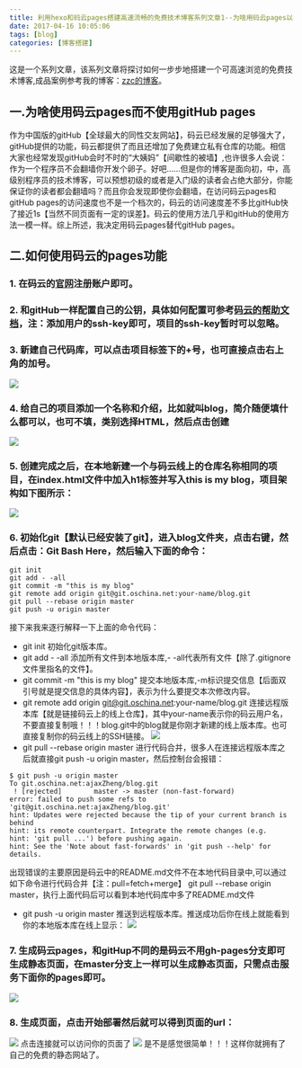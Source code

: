 ```yaml
---
title: 利用hexo和码云pages搭建高速流畅的免费技术博客系列文章1--为啥用码云pages以及码云pages的简单应用。
date: 2017-04-16 10:05:06
tags: [blog]
categories: [博客搭建]
---
```

 这是一个系列文章，该系列文章将探讨如何一步步地搭建一个可高速浏览的免费技术博客,成品案例参考我的博客：[zzc的博客](http://ajaxzheng.oschina.io/)。
<!-- more -->
## 一.为啥使用码云pages而不使用gitHub pages
作为中国版的gitHub【全球最大的同性交友网站】，码云已经发展的足够强大了，gitHub提供的功能，码云都提供了而且还增加了免费建立私有仓库的功能。相信大家也经常发现gitHub会时不时的“大姨妈”【间歇性的被墙】,也许很多人会说：作为一个程序员不会翻墙你开发个卵子。好吧......但是你的博客是面向初，中，高级别程序员的技术博客，可以预想初级的或者是入门级的读者会占绝大部分，你能保证你的读者都会翻墙吗？而且你会发现即使你会翻墙，在访问码云pages和gitHub pages的访问速度也不是一个档次的，码云的访问速度差不多比gitHub快了接近1s【当然不同页面有一定的误差】。码云的使用方法几乎和gitHub的使用方法一模一样。综上所述，我决定用码云pages替代gitHub pages。
## 二.如何使用码云的pages功能
### 1. 在码云的[官网](https://git.oschina.net/)注册账户即可。
### 2. 和gitHub一样配置自己的公钥，具体如何配置可参考[码云的帮助文档](http://git.mydoc.io/?t=154712)，注：添加用户的ssh-key即可，项目的ssh-key暂时可以忽略。
### 3. 新建自己代码库，可以点击项目标签下的+号，也可直接点击右上角的加号。
![](http://omqvgxrwm.bkt.clouddn.com/1.png)
### 4. 给自己的项目添加一个名称和介绍，比如就叫blog，简介随便填什么都可以，也可不填，类别选择HTML，然后点击创建
![](http://omqvgxrwm.bkt.clouddn.com/2.png)
### 5. 创建完成之后，在本地新建一个与码云线上的仓库名称相同的项目，在index.html文件中加入h1标签并写入this is my blog，项目架构如下图所示：
![](http://omqvgxrwm.bkt.clouddn.com/3.png)

### 6. 初始化git【默认已经安装了git】，进入blog文件夹，点击右键，然后点击：Git Bash Here，然后输入下面的命令：
```
git init
git add - -all
git commit -m "this is my blog"
git remote add origin git@git.oschina.net:your-name/blog.git
git pull --rebase origin master
git push -u origin master

```
接下来我来逐行解释一下上面的命令代码：
* git init 初始化git版本库。
* git add - -all 添加所有文件到本地版本库,- -all代表所有文件【除了.gitignore文件里指名的文件】。
* git commit -m "this is my blog" 提交本地版本库,-m标识提交信息【后面双引号就是提交信息的具体内容】，表示为什么要提交本次修改内容。
* git remote add origin git@git.oschina.net:your-name/blog.git 连接远程版本库【就是链接码云上的线上仓库】，其中your-name表示你的码云用户名，不要直接复制哦！！！blog.git中的blog就是你刚才新建的线上版本库。也可直接复制你的码云线上的SSH链接。
![](http://omqvgxrwm.bkt.clouddn.com/4.png)
* git pull --rebase origin master 进行代码合并，很多人在连接远程版本库之后就直接git push -u origin master，然后控制台会报错：
```
$ git push -u origin master
To git.oschina.net:ajaxZheng/blog.git
 ! [rejected]        master -> master (non-fast-forward)
error: failed to push some refs to 'git@git.oschina.net:ajaxZheng/blog.git'
hint: Updates were rejected because the tip of your current branch is behind
hint: its remote counterpart. Integrate the remote changes (e.g.
hint: 'git pull ...') before pushing again.
hint: See the 'Note about fast-forwards' in 'git push --help' for details.

```
出现错误的主要原因是码云中的README.md文件不在本地代码目录中,可以通过如下命令进行代码合并【注：pull=fetch+merge】 git pull --rebase origin master，执行上面代码后可以看到本地代码库中多了README.md文件
* git push -u origin master 推送到远程版本库。推送成功后你在线上就能看到你的本地版本库在线上显示：
![](http://omqvgxrwm.bkt.clouddn.com/5.png)
### 7. 生成码云pages，和gitHup不同的是码云不用gh-pages分支即可生成静态页面，在master分支上一样可以生成静态页面，只需点击服务下面你的pages即可。
![](http://omqvgxrwm.bkt.clouddn.com/6.png)
### 8. 生成页面，点击开始部署然后就可以得到页面的url：
![](http://omqvgxrwm.bkt.clouddn.com/7.png)
点击连接就可以访问你的页面了
![](http://omqvgxrwm.bkt.clouddn.com/8.png)
是不是感觉很简单！！！这样你就拥有了自己的免费的静态网站了。
